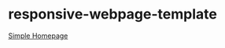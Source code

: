 # responsive-webpage-template
[Simple Homepage](https://apm-essence-groove-h002-7cc826ef4a8c.herokuapp.com/)
